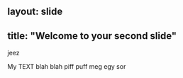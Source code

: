 layout: slide
---
title: "Welcome to your second slide"
---


jeez 

My TEXT blah blah
piff puff
meg egy sor
